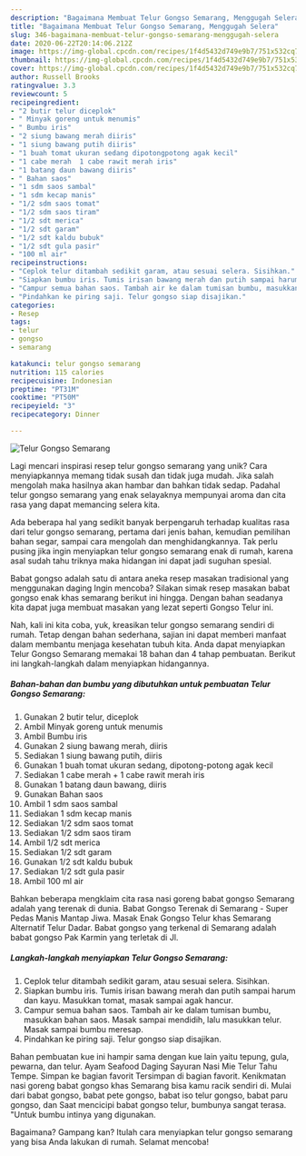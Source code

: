 ```yaml
---
description: "Bagaimana Membuat Telur Gongso Semarang, Menggugah Selera"
title: "Bagaimana Membuat Telur Gongso Semarang, Menggugah Selera"
slug: 346-bagaimana-membuat-telur-gongso-semarang-menggugah-selera
date: 2020-06-22T20:14:06.212Z
image: https://img-global.cpcdn.com/recipes/1f4d5432d749e9b7/751x532cq70/telur-gongso-semarang-foto-resep-utama.jpg
thumbnail: https://img-global.cpcdn.com/recipes/1f4d5432d749e9b7/751x532cq70/telur-gongso-semarang-foto-resep-utama.jpg
cover: https://img-global.cpcdn.com/recipes/1f4d5432d749e9b7/751x532cq70/telur-gongso-semarang-foto-resep-utama.jpg
author: Russell Brooks
ratingvalue: 3.3
reviewcount: 5
recipeingredient:
- "2 butir telur diceplok"
- " Minyak goreng untuk menumis"
- " Bumbu iris"
- "2 siung bawang merah diiris"
- "1 siung bawang putih diiris"
- "1 buah tomat ukuran sedang dipotongpotong agak kecil"
- "1 cabe merah  1 cabe rawit merah iris"
- "1 batang daun bawang diiris"
- " Bahan saos"
- "1 sdm saos sambal"
- "1 sdm kecap manis"
- "1/2 sdm saos tomat"
- "1/2 sdm saos tiram"
- "1/2 sdt merica"
- "1/2 sdt garam"
- "1/2 sdt kaldu bubuk"
- "1/2 sdt gula pasir"
- "100 ml air"
recipeinstructions:
- "Ceplok telur ditambah sedikit garam, atau sesuai selera. Sisihkan."
- "Siapkan bumbu iris. Tumis irisan bawang merah dan putih sampai harum dan kayu. Masukkan tomat, masak sampai agak hancur."
- "Campur semua bahan saos. Tambah air ke dalam tumisan bumbu, masukkan bahan saos. Masak sampai mendidih, lalu masukkan telur. Masak sampai bumbu meresap."
- "Pindahkan ke piring saji. Telur gongso siap disajikan."
categories:
- Resep
tags:
- telur
- gongso
- semarang

katakunci: telur gongso semarang 
nutrition: 115 calories
recipecuisine: Indonesian
preptime: "PT31M"
cooktime: "PT50M"
recipeyield: "3"
recipecategory: Dinner

---
```



![Telur Gongso Semarang](https://img-global.cpcdn.com/recipes/1f4d5432d749e9b7/751x532cq70/telur-gongso-semarang-foto-resep-utama.jpg)

Lagi mencari inspirasi resep telur gongso semarang yang unik? Cara menyiapkannya memang tidak susah dan tidak juga mudah. Jika salah mengolah maka hasilnya akan hambar dan bahkan tidak sedap. Padahal telur gongso semarang yang enak selayaknya mempunyai aroma dan cita rasa yang dapat memancing selera kita.

Ada beberapa hal yang sedikit banyak berpengaruh terhadap kualitas rasa dari telur gongso semarang, pertama dari jenis bahan, kemudian pemilihan bahan segar, sampai cara mengolah dan menghidangkannya. Tak perlu pusing jika ingin menyiapkan telur gongso semarang enak di rumah, karena asal sudah tahu triknya maka hidangan ini dapat jadi suguhan spesial.

Babat gongso adalah satu di antara aneka resep masakan tradisional yang menggunakan daging Ingin mencoba? Silakan simak resep masakan babat gongso enak khas semarang berikut ini hingga. Dengan bahan seadanya kita dapat juga membuat masakan yang lezat seperti Gongso Telur ini.


Nah, kali ini kita coba, yuk, kreasikan telur gongso semarang sendiri di rumah. Tetap dengan bahan sederhana, sajian ini dapat memberi manfaat dalam membantu menjaga kesehatan tubuh kita. Anda dapat menyiapkan Telur Gongso Semarang memakai 18 bahan dan 4 tahap pembuatan. Berikut ini langkah-langkah dalam menyiapkan hidangannya.

<!--inarticleads1-->

##### Bahan-bahan dan bumbu yang dibutuhkan untuk pembuatan Telur Gongso Semarang:

1. Gunakan 2 butir telur, diceplok
1. Ambil  Minyak goreng untuk menumis
1. Ambil  Bumbu iris
1. Gunakan 2 siung bawang merah, diiris
1. Sediakan 1 siung bawang putih, diiris
1. Gunakan 1 buah tomat ukuran sedang, dipotong-potong agak kecil
1. Sediakan 1 cabe merah + 1 cabe rawit merah iris
1. Gunakan 1 batang daun bawang, diiris
1. Gunakan  Bahan saos
1. Ambil 1 sdm saos sambal
1. Sediakan 1 sdm kecap manis
1. Sediakan 1/2 sdm saos tomat
1. Sediakan 1/2 sdm saos tiram
1. Ambil 1/2 sdt merica
1. Sediakan 1/2 sdt garam
1. Gunakan 1/2 sdt kaldu bubuk
1. Sediakan 1/2 sdt gula pasir
1. Ambil 100 ml air


Bahkan beberapa mengklaim cita rasa nasi goreng babat gongso Semarang adalah yang terenak di dunia. Babat Gongso Terenak di Semarang - Super Pedas Manis Mantap Jiwa. Masak Enak Gongso Telur khas Semarang Alternatif Telur Dadar. Babat gongso yang terkenal di Semarang adalah babat gongso Pak Karmin yang terletak di Jl. 

<!--inarticleads2-->

##### Langkah-langkah menyiapkan Telur Gongso Semarang:

1. Ceplok telur ditambah sedikit garam, atau sesuai selera. Sisihkan.
1. Siapkan bumbu iris. Tumis irisan bawang merah dan putih sampai harum dan kayu. Masukkan tomat, masak sampai agak hancur.
1. Campur semua bahan saos. Tambah air ke dalam tumisan bumbu, masukkan bahan saos. Masak sampai mendidih, lalu masukkan telur. Masak sampai bumbu meresap.
1. Pindahkan ke piring saji. Telur gongso siap disajikan.


Bahan pembuatan kue ini hampir sama dengan kue lain yaitu tepung, gula, pewarna, dan telur. Ayam Seafood Daging Sayuran Nasi Mie Telur Tahu Tempe. Simpan ke bagian favorit Tersimpan di bagian favorit. Kenikmatan nasi goreng babat gongso khas Semarang bisa kamu racik sendiri di. Mulai dari babat gongso, babat pete gongso, babat iso telur gongso, babat paru gongso, dan Saat mencicipi babat gongso telur, bumbunya sangat terasa. &#34;Untuk bumbu intinya yang digunakan. 

Bagaimana? Gampang kan? Itulah cara menyiapkan telur gongso semarang yang bisa Anda lakukan di rumah. Selamat mencoba!
